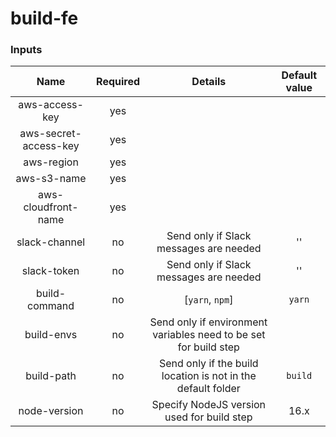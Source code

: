 # build-fe

### Inputs

| Name  | Required | Details | Default value |
| :---: | :------: | :-----: | :-----------: |
| aws-access-key | yes | | |
| aws-secret-access-key | yes | | |
| aws-region | yes | | |
| aws-s3-name | yes | | |
| aws-cloudfront-name | yes | | |
| slack-channel | no | Send only if Slack messages are needed | '' |
| slack-token | no | Send only if Slack messages are needed | '' |
| build-command | no | [`yarn`, `npm`] | `yarn` |
| build-envs | no | Send only if environment variables need to be set for build step | |
| build-path | no | Send only if the build location is not in the default folder | `build` |
| node-version | no | Specify NodeJS version used for build step | 16.x |
